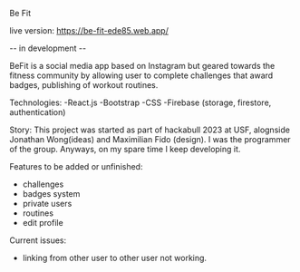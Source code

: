 Be Fit

live version: https://be-fit-ede85.web.app/

-- in development --

  BeFit is a social media app based on Instagram but geared towards the fitness community by allowing user to complete challenges that award badges, publishing of workout routines. 

Technologies:
    -React.js
    -Bootstrap
    -CSS
    -Firebase (storage, firestore, authentication)

Story:
  This project  was started as part of hackabull 2023 at USF, alognside Jonathan Wong(ideas) and Maximilian Fido (design). I was the programmer of the group.
  Anyways, on my spare time I keep developing it.
  

Features to be added or unfinished: 
  - challenges
  - badges system 
  - private users 
  - routines 
  - edit profile

Current issues: 
  - linking from other user to other user not working. 